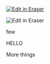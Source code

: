 <p><a target="_blank" href="https://app.eraser.io/workspace/Hw4I6UvHynl4syrplrQc" id="edit-in-eraser-github-link"><img alt="Edit in Eraser" src="https://firebasestorage.googleapis.com/v0/b/second-petal-295822.appspot.com/o/images%2Fgithub%2FOpen%20in%20Eraser.svg?alt=media&amp;token=968381c8-a7e7-472a-8ed6-4a6626da5501"></a></p>

![Edit in Eraser](/.eraser/Hw4I6UvHynl4syrplrQc___reS6fUv66LcKWYn8yV2OvCPvwSm2___Open%20in%20Eraser.svg "")

few

HELLO

More things



<!--- Eraser file: https://app.eraser.io/workspace/Hw4I6UvHynl4syrplrQc --->